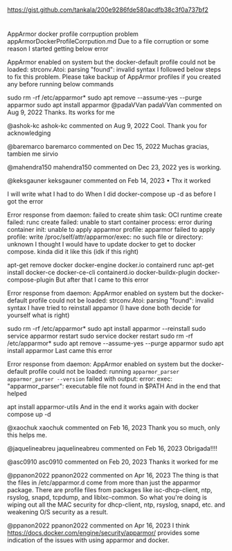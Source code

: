##
#
https://gist.github.com/tankala/200e9286fde580acdfb38c3f0a737bf2
#
##

AppArmor docker profile corrpuption problem
appArmorDockerProfileCorrpution.md
Due to a file corruption or some reason I started getting below error

AppArmor enabled on system but the docker-default profile could not be loaded: strconv.Atoi: parsing "found": invalid syntax
I followed below steps to fix this problem. Please take backup of AppArmor profiles if you created any before running below commands

sudo rm -rf /etc/apparmor*
sudo apt remove --assume-yes --purge apparmor
sudo apt install apparmor
@padaVVan
padaVVan commented on Aug 9, 2022
Thanks. Its works for me

@ashok-kc
ashok-kc commented on Aug 9, 2022
Cool. Thank you for acknowledging

@baremarco
baremarco commented on Dec 15, 2022
Muchas gracias, tambien me sirvio

@mahendra150
mahendra150 commented on Dec 23, 2022
yes is working.

@keksgauner
keksgauner commented on Feb 14, 2023 • 
Thx it worked

I will write what I had to do
When I did docker-compose up -d as before I got the error

Error response from daemon: failed to create shim task: OCI runtime create failed: runc create failed: unable to start container process: error during container init: unable to apply apparmor profile: apparmor failed to apply profile: write /proc/self/attr/apparmor/exec: no such file or directory: unknown
I thought I would have to update docker to get to docker compose. kinda did it like this (idk if this right)

apt-get remove docker docker-engine docker.io containerd runc
apt-get install docker-ce docker-ce-cli containerd.io docker-buildx-plugin docker-compose-plugin
But after that I came to this error

Error response from daemon: AppArmor enabled on system but the docker-default profile could not be loaded: strconv.Atoi: parsing "found": invalid syntax
I have tried to reinstall appamor
(I have done both decide for yourself what is right)

sudo rm -rf /etc/apparmor*
sudo apt install apparmor --reinstall
sudo service apparmor restart
sudo service docker restart
sudo rm -rf /etc/apparmor*
sudo apt remove --assume-yes --purge apparmor
sudo apt install apparmor
Last came this error

Error response from daemon: AppArmor enabled on system but the docker-default profile could not be loaded: running `apparmor_parser apparmor_parser --version` failed with output:
error: exec: "apparmor_parser": executable file not found in $PATH
And in the end that helped

 apt install apparmor-utils
And in the end it works again with docker compose up -d

@xaochuk
xaochuk commented on Feb 16, 2023
Thank you so much, only this helps me.

@jaquelineabreu
jaquelineabreu commented on Feb 16, 2023
Obrigada!!!!

@asc0910
asc0910 commented on Feb 20, 2023
Thanks it worked for me

@ppanon2022
ppanon2022 commented on Apr 16, 2023
The thing is that the files in /etc/apparmor.d come from more than just the apparmor package. There are profile files from packages like isc-dhcp-client, ntp, rsyslog, snapd, tcpdump, and liblxc-common. So what you're doing is wiping out all the MAC security for dhcp-client, ntp, rsyslog, snapd, etc. and weakening O/S security as a result.

@ppanon2022
ppanon2022 commented on Apr 16, 2023
I think https://docs.docker.com/engine/security/apparmor/ provides some indication of the issues with using apparmor and docker.
